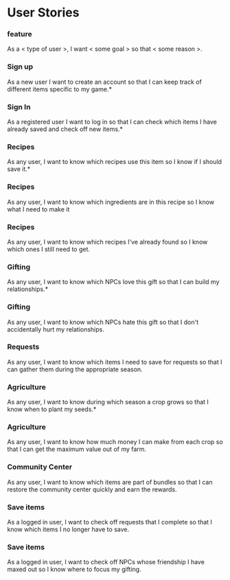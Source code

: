 # User Stories

### feature
As a < type of user >, I want < some goal > so that < some reason >.

### Sign up

As a new user I want to create an account so that I can keep track of different items specific to my game.*

### Sign In

As a registered user I want to log in so that I can check which items I have already saved and check off new items.*

### Recipes
As any user, I want to know which recipes use this item so I know if I should save it.*

### Recipes
As any user, I want to know which ingredients are in this recipe so I know what I need to make it 

### Recipes
As any user, I want to know which recipes I've already found so I know which ones I still need to get.

### Gifting
As any user, I want to know which NPCs love this gift so that I can build my relationships.*

### Gifting
As any user, I want to know which NPCs hate this gift so that I don't accidentally hurt my relationships.

### Requests
As any user, I want to know which items I need to save for requests so that I can gather them during the appropriate season. 

### Agriculture
As any user, I want to know during which season a crop grows so that I know when to plant my seeds.*

### Agriculture
As any user, I want to know how much money I can make from each crop so that I can get the maximum value out of my farm.

### Community Center
As any user, I want to know which items are part of bundles so that I can restore the community center quickly and earn the rewards.  

### Save items
As a logged in user, I want to check off requests that I complete so that I know which items I no longer have to save. 

### Save items
As a logged in user, I want to check off NPCs whose friendship I have maxed out so I know where to focus my gifting.
